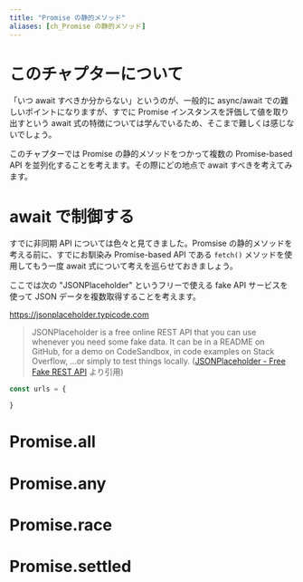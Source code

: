 ```yaml
---
title: "Promise の静的メソッド"
aliases: [ch_Promise の静的メソッド]
---
```


# このチャプターについて

「いつ await すべきか分からない」というのが、一般的に async/await での難しいポイントになりますが、すでに Promise インスタンスを評価して値を取り出すという await 式の特徴については学んでいるため、そこまで難しくは感じないでしょう。

このチャプターでは Promise の静的メソッドをつかって複数の Promise-based API を並列化することを考えます。その際にどの地点で await すべきを考えてみます。

# await で制御する

すでに非同期 API については色々と見てきました。Promsise の静的メソッドを考える前に、すでにお馴染み Promise-based API である `fetch()` メソッドを使用してもう一度 await 式について考えを巡らせておきましょう。

ここでは次の "JSONPlaceholder" というフリーで使える fake API サービスを使って JSON データを複数取得することを考えます。

https://jsonplaceholder.typicode.com

>JSONPlaceholder is a free online REST API that you can use whenever you need some fake data. It can be in a README on GitHub, for a demo on CodeSandbox, in code examples on Stack Overflow, ...or simply to test things locally.
>([JSONPlaceholder - Free Fake REST API](https://jsonplaceholder.typicode.com/) より引用)

```js
const urls = {

}
```


# Promise.all

# Promise.any

# Promise.race

# Promise.settled



